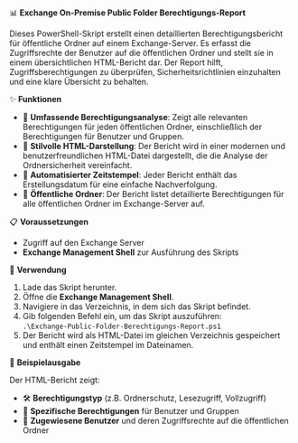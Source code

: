📊 **Exchange On-Premise Public Folder Berechtigungs-Report**

Dieses PowerShell-Skript erstellt einen detaillierten Berechtigungsbericht für öffentliche Ordner auf einem Exchange-Server. Es erfasst die Zugriffsrechte der Benutzer auf die öffentlichen Ordner und stellt sie in einem übersichtlichen HTML-Bericht dar. Der Report hilft, Zugriffsberechtigungen zu überprüfen, Sicherheitsrichtlinien einzuhalten und eine klare Übersicht zu behalten.

✨ **Funktionen**

- 🔎 **Umfassende Berechtigungsanalyse**: Zeigt alle relevanten Berechtigungen für jeden öffentlichen Ordner, einschließlich der Berechtigungen für Benutzer und Gruppen.
- 📄 **Stilvolle HTML-Darstellung**: Der Bericht wird in einer modernen und benutzerfreundlichen HTML-Datei dargestellt, die die Analyse der Ordnersicherheit vereinfacht.
- 📅 **Automatisierter Zeitstempel**: Jeder Bericht enthält das Erstellungsdatum für eine einfache Nachverfolgung.
- 👥 **Öffentliche Ordner**: Der Bericht listet detaillierte Berechtigungen für alle öffentlichen Ordner im Exchange-Server auf.

📋 **Voraussetzungen**

- Zugriff auf den Exchange Server
- **Exchange Management Shell** zur Ausführung des Skripts

🚀 **Verwendung**

1. Lade das Skript herunter.
2. Öffne die **Exchange Management Shell**.
3. Navigiere in das Verzeichnis, in dem sich das Skript befindet.
4. Gib folgenden Befehl ein, um das Skript auszuführen:  
   `.\Exchange-Public-Folder-Berechtigungs-Report.ps1`
5. Der Bericht wird als HTML-Datei im gleichen Verzeichnis gespeichert und enthält einen Zeitstempel im Dateinamen.

📘 **Beispielausgabe**

Der HTML-Bericht zeigt:

- 🛠 **Berechtigungstyp** (z.B. Ordnerschutz, Lesezugriff, Vollzugriff)
- 🧾 **Spezifische Berechtigungen** für Benutzer und Gruppen
- 👤 **Zugewiesene Benutzer** und deren Zugriffsrechte auf die öffentlichen Ordner

